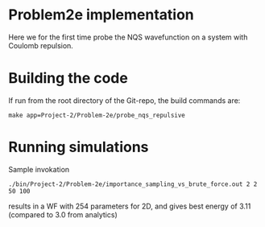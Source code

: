 # Problem2e implementation

Here we for the first time probe the NQS wavefunction on a system with Coulomb repulsion.

# Building the code
If run from the root directory of the Git-repo, the build commands are:

```
make app=Project-2/Problem-2e/probe_nqs_repulsive
```

# Running simulations

Sample invokation
```
./bin/Project-2/Problem-2e/importance_sampling_vs_brute_force.out 2 2 50 100
```
results in a WF with 254 parameters for 2D, and gives best energy of 3.11 (compared to 3.0 from analytics)